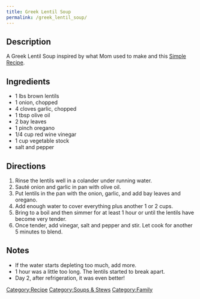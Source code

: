 ```yaml
---
title: Greek Lentil Soup
permalink: /greek_lentil_soup/
---
```


Description
-----------

A Greek Lentil Soup inspired by what Mom used to make and this [Simple Recipe](http://realgreekrecipes.blogspot.com/search/label/Soups).

Ingredients
-----------

-   1 lbs brown lentils
-   1 onion, chopped
-   4 cloves garlic, chopped
-   1 tbsp olive oil
-   2 bay leaves
-   1 pinch oregano
-   1/4 cup red wine vinegar
-   1 cup vegetable stock
-   salt and pepper

Directions
----------

1.  Rinse the lentils well in a colander under running water.
2.  Sauté onion and garlic in pan with olive oil.
3.  Put lentils in the pan with the onion, garlic, and add bay leaves and oregano.
4.  Add enough water to cover everything plus another 1 or 2 cups.
5.  Bring to a boil and then simmer for at least 1 hour or until the lentils have become very tender.
6.  Once tender, add vinegar, salt and pepper and stir. Let cook for another 5 minutes to blend.

Notes
-----

-   If the water starts depleting too much, add more.
-   1 hour was a little too long. The lentils started to break apart.
-   Day 2, after refrigeration, it was even better!

[Category:Recipe](/Category:Recipe "wikilink") [Category:Soups & Stews](/Category:Soups_&_Stews "wikilink") [Category:Family](/Category:Family "wikilink")